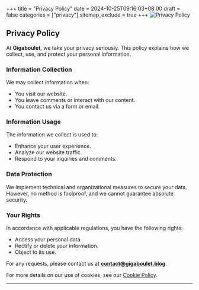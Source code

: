 +++
title = "Privacy Policy"
date = 2024-10-25T09:16:03+08:00
draft = false
categories = ["privacy"]
sitemap_exclude = true
+++
![Privacy Policy](/images/privacy.webp)
## Privacy Policy

At **Gigaboulet**, we take your privacy seriously. This policy explains how we collect, use, and protect your personal information.

### Information Collection
We may collect information when:
- You visit our website.
- You leave comments or interact with our content.
- You contact us via a form or email.

### Information Usage
The information we collect is used to:
- Enhance your user experience.
- Analyze our website traffic.
- Respond to your inquiries and comments.

### Data Protection
We implement technical and organizational measures to secure your data. However, no method is foolproof, and we cannot guarantee absolute security.

### Your Rights
In accordance with applicable regulations, you have the following rights:
- Access your personal data.
- Rectify or delete your information.
- Object to its use.

For any requests, please contact us at **contact@gigaboulet.blog**.

For more details on our use of cookies, see our [Cookie Policy](../cookie/).

---